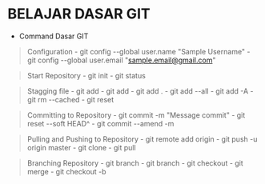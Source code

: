 # BELAJAR DASAR GIT

* Command Dasar GIT
 > Configuration
 	- git config --global user.name "Sample Username"
 	- git config --global user.email "sample.email@gmail.com"

 > Start Repository
	- git init
	- git status

 > Stagging file
	- git add <file-name>
	- git add <file-name> <second-name>
	- git add .
	- git add --all
	- git add -A
	- git rm --cached <file-name>
	- git reset <file-name>

 > Committing to Repository
	- git commit -m "Message commit"
	- git reset --soft HEAD^
	- git commit --amend -m <enter message>

 > Pulling and Pushing to Repository
	- git remote add origin <link>
	- git push -u origin master
	- git clone <link>
	- git pull

 > Branching Repository
	- git branch
	- git branch <branch-name>
	- git checkout <branch-name>
	- git merge <brach-name>
	- git checkout -b <branch-name>
